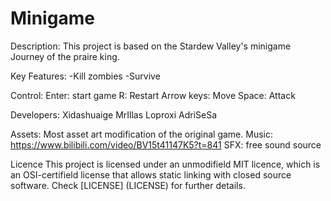 # Minigame

Description:
This project is based on the Stardew Valley's minigame Journey of the praire king.

Key Features:
-Kill zombies
-Survive

Control:
Enter: start game
R: Restart
Arrow keys: Move
Space: Attack

Developers:
Xidashuaige
MrIllas
Loproxi
AdriSeSa

Assets:
Most asset art modification of the original game.
Music: https://www.bilibili.com/video/BV15t41147K5?t=841
SFX: free sound source

Licence
This project is licensed under an unmodifield MIT licence, which is an OSI-certifield license that allows static linking with closed source software. Check [LICENSE] (LICENSE) for further details.



